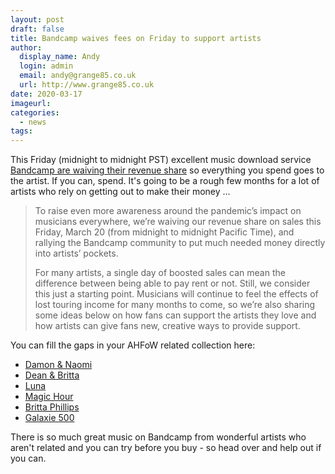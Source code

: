 ```yaml
---
layout: post
draft: false
title: Bandcamp waives fees on Friday to support artists
author:
  display_name: Andy
  login: admin
  email: andy@grange85.co.uk
  url: http://www.grange85.co.uk
date: 2020-03-17
imageurl: 
categories:
  - news
tags:
---
```

This Friday (midnight to midnight PST) excellent music download service [Bandcamp are waiving their revenue share](https://daily.bandcamp.com/features/bandcamp-covid-19-fundraiser) so everything you spend goes to the artist. If you can, spend. It's going to be a rough few months for a lot of artists who rely on getting out to make their money ...

> To raise even more awareness around the pandemic’s impact on musicians everywhere, we’re waiving our revenue share on sales this Friday, March 20 (from midnight to midnight Pacific Time), and rallying the Bandcamp community to put much needed money directly into artists’ pockets.
> 
> For many artists, a single day of boosted sales can mean the difference between being able to pay rent or not. Still, we consider this just a starting point. Musicians will continue to feel the effects of lost touring income for many months to come, so we’re also sharing some ideas below on how fans can support the artists they love and how artists can give fans new, creative ways to provide support.

You can fill the gaps in your AHFoW related collection here:

* [Damon & Naomi](https://daily.bandcamp.com/features/bandcamp-covid-19-fundraiser)
* [Dean & Britta](https://deanandbritta.bandcamp.com/)
* [Luna](https://luna.bandcamp.com/)
* [Magic Hour](https://magic-hour.bandcamp.com/)
* [Britta Phillips](https://brittaphillips.bandcamp.com/)
* [Galaxie 500](https://galaxie500.bandcamp.com/)

There is so much great music on Bandcamp from wonderful artists who aren't related and you can try before you buy - so head over and help out if you can.
